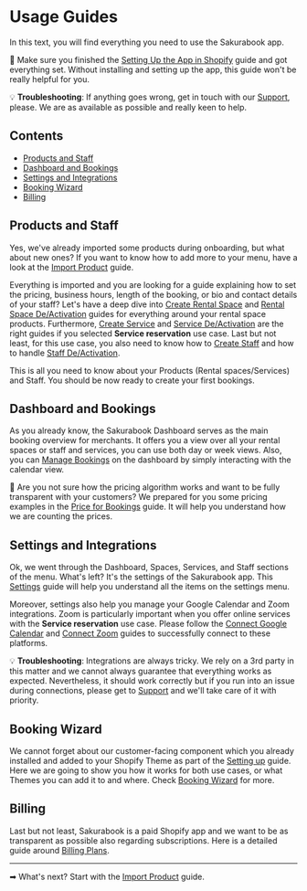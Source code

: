 # Usage Guides

In this text, you will find everything you need to use the Sakurabook app.

📌 Make sure you finished the [Setting Up the App in Shopify](setting-up-the-app-in-shopify.md) guide and got everything set. Without installing and setting up the app, this guide won't be really helpful for you.

💡 **Troubleshooting**: If anything goes wrong, get in touch with our [Support](https://sakurabook.app/pages/support), please. We are as available as possible and really keen to help.

## Contents

- [Products and Staff](#products-and-staff)
- [Dashboard and Bookings](#dashboard-and-bookings)
- [Settings and Integrations](#settings-and-integrations)
- [Booking Wizard](#booking-wizard)
- [Billing](#billing)

## Products and Staff

Yes, we've already imported some products during onboarding, but what about new ones? If you want to know how to add more to your menu, have a look at the [Import Product](./import-product.md) guide.

Everything is imported and you are looking for a guide explaining how to set the pricing, business hours, length of the booking, or bio and contact details of your staff? Let's have a deep dive into [Create Rental Space](./create-rental-space.md) and [Rental Space De/Activation](rental-space-de-activation.md) guides for everything around your rental space products. Furthermore, [Create Service](./create-service.md) and [Service De/Activation](./service-de-activation.md) are the right guides if you selected **Service reservation** use case. Last but not least, for this use case, you also need to know how to [Create Staff](./create-staff.md) and how to handle [Staff De/Activation](./staff-de-activation.md).

This is all you need to know about your Products (Rental spaces/Services) and Staff. You should be now ready to create your first bookings.

## Dashboard and Bookings

As you already know, the Sakurabook Dashboard serves as the main booking overview for merchants. It offers you a view over all your rental spaces or staff and services, you can use both day or week views. Also, you can [Manage Bookings](./manage-bookings.md) on the dashboard by simply interacting with the calendar view.

💸 Are you not sure how the pricing algorithm works and want to be fully transparent with your customers? We prepared for you some pricing examples in the [Price for Bookings](./price-for-bookings.md) guide. It will help you understand how we are counting the prices.

## Settings and Integrations

Ok, we went through the Dashboard, Spaces, Services, and Staff sections of the menu. What's left? It's the settings of the Sakurabook app. This [Settings](./settings.md) guide will help you understand all the items on the settings menu.

Moreover, settings also help you manage your Google Calendar and Zoom integrations. Zoom is particularly important when you offer online services with the **Service reservation** use case. Please follow the [Connect Google Calendar](./connect-google-calendar.md) and [Connect Zoom](./connect-zoom.md) guides to successfully connect to these platforms.

💡 **Troubleshooting**: Integrations are always tricky. We rely on a 3rd party in this matter and we cannot always guarantee that everything works as expected. Nevertheless, it should work correctly but if you run into an issue during connections, please get to [Support](https://sakurabook.app/pages/support) and we'll take care of it with priority.

## Booking Wizard

We cannot forget about our customer-facing component which you already installed and added to your Shopify Theme as part of the [Setting up](./setting-up-the-app-in-shopify.md) guide. Here we are going to show you how it works for both use cases, or what Themes you can add it to and where. Check [Booking Wizard](./booking-wizard.md) for more.

## Billing

Last but not least, Sakurabook is a paid Shopify app and we want to be as transparent as possible also regarding subscriptions. Here is a detailed guide around [Billing Plans](./billing-plans.md).

---

➡ What's next? Start with the [Import Product](./import-product.md) guide.
